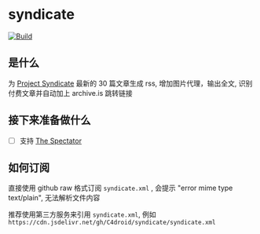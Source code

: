 # syndicate

[![Build](https://github.com/C4droid/syndicate/actions/workflows/main.yml/badge.svg)](https://github.com/C4droid/syndicate/actions/workflows/main.yml)

## 是什么

为 [Project Syndicate](https://www.project-syndicate.org) 最新的 30 篇文章生成 rss, 增加图片代理，输出全文, 识别付费文章并自动加上 archive.is 跳转链接


## 接下来准备做什么

- [ ] 支持 [The Spectator](https://spectator.co.uk/)

## 如何订阅

直接使用 github raw 格式订阅 `syndicate.xml` , 会提示 "error mime type text/plain", 无法解析文件内容

推荐使用第三方服务来引用 `syndicate.xml`, 例如 `https://cdn.jsdelivr.net/gh/C4droid/syndicate/syndicate.xml`
